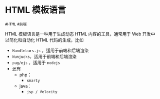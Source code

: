 
# HTML 模板语言


`#HTML`  `#前端`

HTML 模板语言是一种用于生成动态 HTML 内容的工具，通常用于 Web 开发中以简化和自动化 HTML 代码的生成，比如

- `Handlebars.js` ，适用于前端和后端渲染
- `Nunjucks`，适用于前端和后端渲染
- `pug/ejs` ，适用于 `nodejs`
- 还有 
	- php：
		- `smarty `
	- java：
		- `jsp / Velocity`

